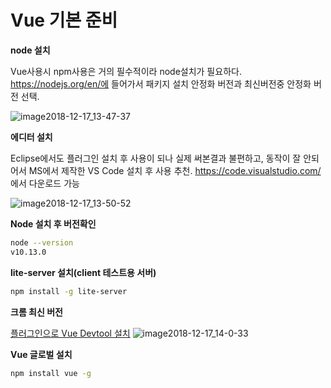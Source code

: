 # Vue 기본 준비

**node 설치**

Vue사용시 npm사용은 거의 필수적이라 node설치가 필요하다.
https://nodejs.org/en/에 들어가서 패키지 설치
안정화 버전과 최신버전중 안정화 버전 선택.

![image2018-12-17_13-47-37](https://user-images.githubusercontent.com/48464744/57665475-fe673900-7636-11e9-838e-83faf0f1bf07.png)

**에디터 설치**

Eclipse에서도 플러그인 설치 후 사용이 되나 실제 써본결과 불편하고, 동작이 잘 안되어서
MS에서 제작한 VS Code 설치 후 사용 추천.
https://code.visualstudio.com/ 에서 다운로드 가능

![image2018-12-17_13-50-52](https://user-images.githubusercontent.com/48464744/57665492-0cb55500-7637-11e9-9d55-80e614fc0937.png)

**Node 설치 후 버전확인**
~~~bash
node --version
v10.13.0
~~~
**lite-server 설치(client 테스트용 서버)**
~~~bash
npm install -g lite-server
~~~
**크롬 최신 버전**

[플러그인으로 Vue Devtool 설치](https://chrome.google.com/webstore/detail/vuejs-devtools/nhdogjmejiglipccpnnnanhbledajbpd?utm_source=chrome-ntp-icon)
![image2018-12-17_14-0-33](https://user-images.githubusercontent.com/48464744/57665507-1343cc80-7637-11e9-9243-e8cdf2b4aa35.png)

**Vue 글로벌 설치**
~~~bash
npm install vue -g
~~~
